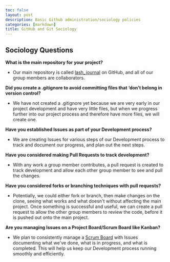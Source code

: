 ```yaml
---
toc: false
layout: post
description: Basic Github administration/sociology policies
categories: [markdown]
title: GitHub and Git Sociology
---
```


## Sociology Questions

**What is the main repository for your project?**
- Our main repository is called [lash_journal](https://github.com/sophia926/lash_journal) on GitHub, and all of our group members are collaborators.

**Did you create a .gitignore to avoid committing files that ‘don’t belong in version control?**
- We have not created a .gitignore yet because we are very early in our project development and have very little files, but when we progress further into our project process and therefore have more files, we will create one.

**Have you established Issues as part of your Development process?**
- We are creating Issues for various steps of our Development process to track and document our progress, and plan out the next steps. 

**Have you considered making Pull Requests to track development?**
- With any work a group member contributes, a pull request is created to track development and allow each other group member to see and pull the changes.

**Have you considered forks or branching techniques with pull requests?**
- Potentially, we could either fork or branch, then make changes on the clone, seeing what works and what doesn't without affecting the main project. Once something is successful and useful, we can create a pull request to allow the other group members to review the code, before it is pushed out onto the main project. 

**Are you managing Issues on a Project Board/Scrum Board like Kanban?**
- We plan to consistently manage a [Scrum Board](https://github.com/users/haeryny/projects/1/views/1) with Issues documenting what we've done, what is in progress, and what is completed. This will help us keep our Development process running smoothly and efficiently. 